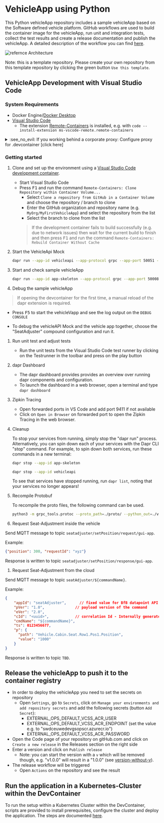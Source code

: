 # VehicleApp using Python

This Python vehicleApp repository includes a sample vehicleApp based on the Software defined vehicle platform. GitHub workflows are used to build the container image for the vehicleApp, run unit and integration tests, collect the test results and create a release documentation and
publish the vehicleApp. A detailed description of the workflow you can find [here](https://github.com/SoftwareDefinedVehicle/swdc-iotea-talent-template-repositories/blob/main/docs/vehicle_app_releases.md).
 
![refernce Architecture](https://raw.githubusercontent.com/SoftwareDefinedVehicle/swdc-iotea-talent-template-repositories/main/docs/assets/publish_container.png?token=AA67KRN36QNSSQTHLGN5FLLBSTIL4)  


Note: this is a template repository. Please create your own repository from this template repository by clicking the green button `Use this template`.

## VehicleApp Development with Visual Studio Code

### System Requirements

* Docker Engine/[Docker Desktop](https://www.docker.com/products/docker-desktop)
* [Visual Studio Code](https://code.visualstudio.com)
  * The extension [Remote-Containers](https://marketplace.visualstudio.com/items?itemName=ms-vscode-remote.remote-containers) is installed, e.g. with `code --install-extension ms-vscode-remote.remote-containers`

<details>
      <summary>:see_no_evil: If you working behind a corporate proxy: Configure proxy for .devcontainer [click here] </summary>

> Disclaimer: Non proxy configuration is used by default


1. In Windows: Edit environment variables for your account
2. Create environment variable with name: `DEVCONTAINER_PROXY` with the value `.Proxy`
   * Don't forget (dot) in value of the environment variable
3. Restart Visual Studio Code to pick up new environment variable
4. Optional (in case of any problems): Make sure you clean all images and volumes in Docker Desktop, otherwise cache might be used

### Troubleshooting
If for some reason the devcontainer is not working, then check the `.docker\config.json` file in User profile directory.

The `.docker\config.json` has to have following proxy settings:

```json
{
   "credsStore":"desktop",
   "proxies":{
         "default":{
            "httpProxy":"http://host.docker.internal:3128",
            "httpsProxy":"http://host.docker.internal:3128",
            "noProxy":"host.docker.internal,localhost,127.0.0.1,.bosch.com"
         }
      },
      "stackOrchestrator":"swarm"
   }
}
```
</details>

### Getting started

1. Clone and set up the environment using a [Visual Studio Code development container](https://code.visualstudio.com/docs/remote/create-dev-container#:~:text=%20Create%20a%20development%20container%20%201%20Path,additional%20software%20in%20your%20dev%20container.%20More%20).
   * Start Visual Studio Code
   * Press <kbd>F1</kbd> and run the command `Remote-Containers: Clone Repository within Container Volume...`
     * Select `Clone a repository from GitHub in a Container Volume` and choose the repository / branch to clone
     * Enter the GitHub organization and repository name (e.g. `MyOrg/MyFirstVehicleApp`) and select the repository from the list
     * Select the branch to clone from the list
     > If the development container fails to build successfully (e.g. due to network issues) then wait for the current build to finish and then press <kbd>F1</kbd> and run the command `Remote-Containers: Rebuild Container Without Cache`

1. Start the VehicleApi Mock

   ```bash
   dapr run --app-id vehicleapi --app-protocol grpc --app-port 50051 --components-path ./.dapr/components --config ./.dapr/config.yaml  python3 ./src/vehicle_sdk/vehicle_api_mock/vehicleapi.py
   ```

1. Start and check sample vehicleApp

   ```bash
   dapr run --app-id app-skeleton --app-protocol grpc --app-port 50008 --config ./.dapr/config.yaml --components-path ./.dapr/components  python3 ./src/run.py 
   ```

1. Debug the sample vehicleApp

> If opening the devcontainer for the first time, a manual reload of the dapr extension is required. 

   * Press <kbd>F5</kbd> to start the vehicleVapp and see the log output on the `DEBUG CONSOLE`    

   * To debug the vehicleAPI Mock and the vehicle app together, choose the "SeatAdjuster" compound configuration and run it. 

1. Run unit test and adjust tests
   * Run the unit tests from the Visual Studio Code test runner by clicking on the Testrunner in the toolbar and press on the play button
     

1. dapr Dashboard
   * The dapr dashboard provides provides an overview over running dapr components and configuration.
   * To launch the dashboard in a web browser, open a terminal and type `dapr dashboard`   
   
1. Zipkin Tracing
   * Open forwarded ports in VS Code and add port 9411 if not available
   * Click on `Open in Browser` on forwarded port to open the Zipkin Tracing in the web browser.
     
1. Cleanup

   To stop your services from running, simply stop the "dapr run" process. Alternatively, you can spin down each of your services with the Dapr CLI "stop" command. For example, to spin down both services, run these commands in a new terminal: 

   <!-- STEP
   expected_stdout_lines: 
     - 'app stopped successfully: nodeapp'
     - 'app stopped successfully: pythonapp'
   expected_stderr_lines:
   output_match_mode: substring
   name: Shutdown dapr
   -->

   ```bash
   dapr stop --app-id app-skeleton 
   ```

   ```bash
   dapr stop --app-id vehicleapi
   ```

   <!-- END_STEP -->

   To see that services have stopped running, run `dapr list`, noting that your services no longer appears!

1. Recompile Protobuf 

   To recompile the proto files, the following command can be used. 
   ```bash
   python3 -m grpc_tools.protoc --proto_path=./proto/ --python_out=./vehicleapi/    --grpc_python_out=./vehicleapi/ ./proto/vehicleapi.proto
   ```

1. Request Seat-Adjustment inside the vehicle

Send MQTT message to topic `seatadjuster/setPosition/request/gui-app`. 

Example:
```json
{"position": 300, "requestId": "xyz"}
```

Response is written to topic `seatadjuster/setPosition/response/gui-app`.

1. Request Seat-Adjustment from the cloud

Send MQTT message to topic `seatAdjuster/${commandName}`.

Example:
```json
{
    "appId": "seatAdjuster",      // fixed value for BfB datapoint API
    "pVer": "1.0",              // payload version of the command
    "eVer": "2.0",
    "cId": "<uuid>",            // correlation Id - Internally generated
    "cmdName": "${commandName}",  
    "ts": 0123456677,
    "p": {
      "path": "Vehicle.Cabin.Seat.Row1.Pos1.Position",
      "value": "1000" 
    }
}
```

Response is written to topic `TBD`.

  
## Release the vehicleApp to push it to the container registry
   * In order to deploy the vehicleApp you need to set the secrets on repository
     * Open `Settings`, go to `Secrets`, click on `Manage your environments and add repository secrets` and add the following secrets (button `Add Secret`):
       * EXTERNAL_OPS_DEFAULT_VCSS_ACR_USER
       * EXTERNAL_OPS_DEFAULT_VCSS_ACR_ENDPOINT (set the value e.g. to "swdceuwedevgsopscr.azurecr.io")
       * EXTERNAL_OPS_DEFAULT_VCSS_ACR_PASSWORD 
   * Open the Code page of your repository on gitHub.com and click on `Create a new release` in the Releases section on the right side
   * Enter a version and click on `Publish release`
     * Note: you can start the version with a `v` which will be removed though, e.g. "v1.0.0" will result in a "1.0.0" (see [version-without-v](https://github.com/battila7/get-version-action)).
   * The release workflow will be triggered
     * Open `Actions` on the repository and see the result

## Run the application in a Kubernetes-Cluster within the DevContainer
To run the setup within a Kubernetes Cluster within the DevContainer, scripts are provided to install prerequisites, configure the cluster and deploy the application. The steps are documented [here](https://github.com/SoftwareDefinedVehicle/vehicle-app-python-template/main/.sdv/k3d/README-k3d.md).
